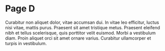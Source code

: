 Page D
======

Curabitur non aliquet dolor, vitae accumsan dui. In vitae leo efficitur, luctus
nisi vitae, mattis purus. Praesent sit amet tristique metus. Praesent eleifend
nibh et tellus scelerisque, quis porttitor velit euismod. Morbi a vestibulum
diam. Proin aliquet orci sit amet ornare varius. Curabitur ullamcorper et
turpis in vestibulum.
